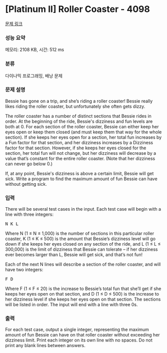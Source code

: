 # [Platinum II] Roller Coaster - 4098 

[문제 링크](https://www.acmicpc.net/problem/4098) 

### 성능 요약

메모리: 2108 KB, 시간: 512 ms

### 분류

다이나믹 프로그래밍, 배낭 문제

### 문제 설명

<p>Bessie has gone on a trip, and she’s riding a roller coaster! Bessie really likes riding the roller coaster, but unfortunately she often gets dizzy.</p>

<p>The roller coaster has a number of distinct sections that Bessie rides in order. At the beginning of the ride, Bessie's dizziness and fun levels are both at 0. For each section of the roller coaster, Bessie can either keep her eyes open or keep them closed (and must keep them that way for the whole section). If she keeps her eyes open for a section, her total fun increases by a Fun factor for that section, and her dizziness increases by a Dizziness factor for that section. However, if she keeps her eyes closed for the section, her total fun will not change, but her dizziness will decrease by a value that’s constant for the entire roller coaster. (Note that her dizziness can never go below 0.)</p>

<p>If, at any point, Bessie's dizziness is above a certain limit, Bessie will get sick. Write a program to find the maximum amount of fun Bessie can have without getting sick.</p>

### 입력 

 <p>There will be several test cases in the input. Each test case will begin with a line with three integers:</p>

<pre>N K L</pre>

<p>Where N (1 ≤ N ≤ 1,000) is the number of sections in this particular roller coaster, K (1 ≤ K ≤ 500) is the amount that Bessie’s dizziness level will go down if she keeps her eyes closed on any section of the ride, and L (1 ≤ L ≤ 300,000) is the limit of dizziness that Bessie can tolerate – if her dizziness ever becomes larger than L, Bessie will get sick, and that’s not fun!</p>

<p>Each of the next N lines will describe a section of the roller coaster, and will have two integers:</p>

<pre>F D</pre>

<p>Where F (1 ≤ F ≤ 20) is the increase to Bessie’s total fun that she’ll get if she keeps her eyes open on that section, and D (1 ≤ D ≤ 500) is the increase to her dizziness level if she keeps her eyes open on that section. The sections will be listed in order. The input will end with a line with three 0s.</p>

### 출력 

 <p>For each test case, output a single integer, representing the maximum amount of fun Bessie can have on that roller coaster without exceeding her dizziness limit. Print each integer on its own line with no spaces. Do not print any blank lines between answers.</p>

